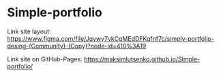 # Simple-portfolio
Link site layout: https://www.figma.com/file/Jqywy7ykCgMEdDFKgfnf7c/simply-portfolio-desing-(Community)-(Copy)?node-id=410%3A19

Link site on GitHub-Pages: https://maksimlutsenko.github.io/Simple-portfolio/
